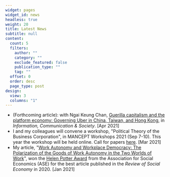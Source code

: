 ```yaml
---
widget: pages
widget_id: news
headless: true
weight: 20
title: Latest News
subtitle: null
content:
  count: 5
  filters:
    author: ""
    category: ""
    exclude_featured: false
    publication_type: ""
    tag: ""
  offset: 0
  order: desc
  page_type: post
design:
  view: 3
  columns: "1"
---
```

* (Forthcoming article): with Ngai Keung Chan, [Guerilla capitalism and the platform economy: Governing Uber in China, Taiwan, and Hong Kong](https://doi.org/10.1080/1369118X.2021.1909096), in *Information, Communication & Society*. \[Apr 2021]
* I and my colleagues will convene a workshop, "Political Theory of the Business Corporation", in MANCEPT Workshops 2021 (Sep 7-10). This year the workshop will be held online. Call for papers [here](https://philevents.org/event/show/88622). \[Mar 2021]
* My article, "[Work Autonomy and Workplace Democracy:  The Polarization of the Goods of Work Autonomy in the Two Worlds of Work](https://doi.org/10.1080/00346764.2019.1690671)", won the [Helen Potter Award](https://socialeconomics.org/awards-grants/hellen-potter-award/) from the Association for Social Economics (ASE) for the best article published in the *Review of Social Economy* in 2020. \[Jan 2021]